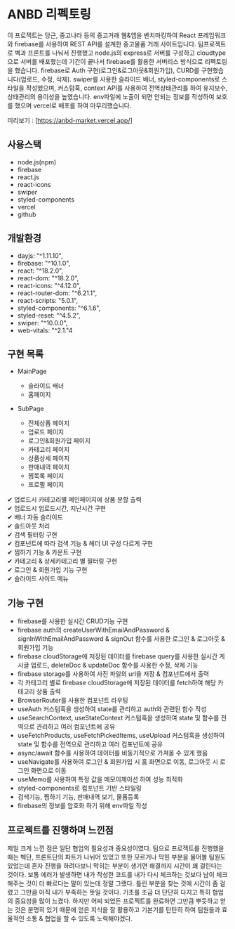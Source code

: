 # ANBD 리펙토링

이 프로젝트는 당근, 중고나라 등의 중고거래 웹&앱을 벤치마킹하여 React 프레임워크와 firebase를 사용하여 REST API를 설계한 중고물품 거래 사이트입니다.
팀프로젝트로 벡과 프론트를 나눠서 진행했고 node.js의 express로 서버를 구성하고 cloudtype으로 서버를 배포했는데 기간이 끝나서 firebase를 활용한 서버리스 방식으로 리펙토링을 했습니다.
firebase로 Auth 구현(로그인&로그아웃&회원가입), CURD를 구현했습니다(업로드, 수정, 삭제).
swiper를 사용한 슬라이드 배너, styled-components로 스타일을 작성했으며, 커스텀훅, context API를 사용하여 전역상태관리를 하여 유지보수, 상태관리의 용이성을 높였습니다.
env파일에 노출이 되면 안되는 정보를 작성하여 보호를 했으며 vercel로 배포를 하여 마무리했습니다.

미리보기 : [https://anbd-market.vercel.app/]

## 사용스택

-   node.js(npm)
-   firebase
-   react.js
-   react-icons
-   swiper
-   styled-components
-   vercel
-   github

## 개발환경

-   dayjs: "^1.11.10",
-   firebase: "^10.1.0",
-   react: "^18.2.0",
-   react-dom: "^18.2.0",
-   react-icons: "^4.12.0",
-   react-router-dom: "^6.21.1",
-   react-scripts: "5.0.1",
-   styled-components: "^6.1.6",
-   styled-reset: "^4.5.2",
-   swiper: "^10.0.0",
-   web-vitals: "^2.1."4

## 구현 목록

-   MainPage

    -   슬라이드 배너
    -   홈페이지

-   SubPage

    -   전체상품 페이지
    -   업로드 페이지
    -   로그인&회원가입 페이지
    -   카테고리 페이지
    -   상품상세 페이지
    -   판매내역 페이지
    -   찜목록 페이지
    -   프로필 페이지

✔ 업로드시 카테고리별 메인페이지에 상품 분할 출력<br>
✔ 업로드시 업로드시간, 지난시간 구현<br>
✔ 배너 자동 슬라이드<br>
✔ 솔드아웃 처리<br>
✔ 검색 필터링 구현<br>
✔ 컴포넌트에 따라 검색 기능 & 헤더 UI 구성 다르게 구현<br>
✔ 찜하기 기능 & 카운트 구현<br>
✔ 카테고리 & 상세카테고리 별 필터링 구현<br>
✔ 로그인 & 회원가입 기능 구현<br>
✔ 슬라이드 사이드 메뉴<br>

## 기능 구현

-   firebase를 사용한 실시간 CRUD기능 구현
-   firebase auth의 createUserWithEmailAndPassword & signInWithEmailAndPassword & signOut 함수를 사용한 로그인 & 로그아웃 & 회원가입 기능
-   firebase cloudStorage에 저장된 데이터를 firebase query를 사용한 실시간 게시글 업로드, deleteDoc & updateDoc 함수를 사용한 수정, 삭제 기능
-   firebase storage를 사용하여 사진 파일의 url을 저장 & 컴포넌트에서 출력
-   각 카테고리 별로 firebase cloudStorage에 저장된 데이터를 fetch하여 해당 카테고리 상품 출력
-   BrowserRouter를 사용한 컴포넌트 라우팅
-   useAuth 커스텀훅을 생성하여 state를 관리하고 auth와 관련된 함수 작성
-   useSearchContext, useStateContext 커스텀훅을 생성하여 state 및 함수를 전역으로 관리하고 여러 컴포넌트에 공유
-   useFetchProducts, useFetchPickedItems, useUpload 커스텀훅을 생성하여 state 및 함수를 전역으로 관리하고 여러 컴포넌트에 공유
-   async/await 함수를 사용하여 데이터를 비동기적으로 가져올 수 있게 했음
-   useNavigate를 사용하여 로그인 & 회원가입 시 홈 화면으로 이동, 로그아웃 시 로그인 화면으로 이동
-   useMemo를 사용하여 특정 값을 메모이제이션 하여 성능 최적화
-   styled-components로 컴포넌트 기반 스타일링
-   검색기능, 찜하기 기능, 판매내역 보기, 물품등록
-   firebase의 정보를 암호화 하기 위해 env파일 작성

## 프로젝트를 진행하며 느낀점

제일 크게 느낀 점은 일단 협업의 필요성과 중요성이였다. 팀으로 프로젝트를 진행했을 때는 벡단, 프론트단의 파트가 나뉘어 있었고 또한 모르거나 막힌 부분을 물어볼 팀원도 있었는데 혼자 진행을 하려다보니 막히는 부분이 생기면 해결까지 시간이 꽤 걸린다는 것이다. 보통 에러가 발생하면 내가 작성한 코드를 내가 다시 체크하는 것보다 남이 체크해주는 것이 더 빠르다는 말이 있는데 정말 그랬다. 틀린 부분을 찾는 것에 시간이 좀 걸렸고 그만큼 아직 내가 부족하는 뜻일 것이다. 기초를 조금 더 단단히 다지고 특히 협업의 중요성을 많이 느겼다. 하지만 어찌 되었든 프로젝트를 완료하면 그만큼 뿌듯하고 얻는 것은 분명히 있기 때문에 얻은 지식을 잘 활용하고 기본기를 탄탄히 하여 팀원들과 효율적인 소통 & 협업을 할 수 있도록 노력해야겠다.
